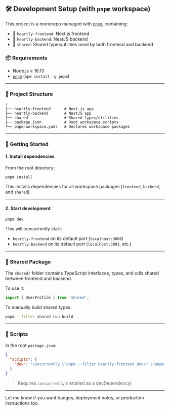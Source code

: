 ## 🛠 Development Setup (with `pnpm` workspace)

This project is a monorepo managed with [`pnpm`](https://pnpm.io/), containing:

* 🧪 `heartly-frontend`: Next.js frontend
* 🧠 `heartly-backend`: NestJS backend
* 🔄 `shared`: Shared types/utilities used by both frontend and backend

### 📦 Requirements

* Node.js ≥ 16.13
* [`pnpm`](https://pnpm.io/installation) (`npm install -g pnpm`)

---

### 📁 Project Structure

```
/
├── heartly-frontend      # Next.js app
├── heartly-backend       # NestJS app
├── shared                # Shared types/utilities
├── package.json          # Root workspace scripts
└── pnpm-workspace.yaml   # Declares workspace packages
```

---

### 🚀 Getting Started

#### 1. Install dependencies

From the root directory:

```bash
pnpm install
```

This installs dependencies for all workspace packages (`frontend`, `backend`, and `shared`).

---

#### 2. Start development

```bash
pnpm dev
```

This will concurrently start:

* `heartly-frontend` on its default port (`localhost:3000`)
* `heartly-backend` on its default port (`localhost:3001`, etc.)

---

### 🧩 Shared Package

The `shared/` folder contains TypeScript interfaces, types, and utils shared between frontend and backend.

To use it:

```ts
import { UserProfile } from 'shared';
```

To manually build shared types:

```bash
pnpm --filter shared run build
```

---

### 🔧 Scripts

In the root `package.json`:

```json
{
  "scripts": {
    "dev": "concurrently \"pnpm --filter heartly-frontend dev\" \"pnpm --filter heartly-backend start:dev\""
  }
}
```

> Requires `concurrently` (installed as a devDependency)

---

Let me know if you want badges, deployment notes, or production instructions too.
